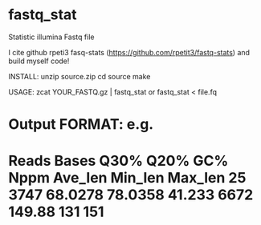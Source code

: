 # fastq_stat
Statistic illumina Fastq file

I cite github rpeti3 fasq-stats (https://github.com/rpetit3/fastq-stats) and build myself code!

INSTALL:
unzip source.zip
cd source
make

USAGE:
zcat YOUR_FASTQ.gz | fastq_stat
or
fastq_stat < file.fq

Output FORMAT:
e.g.
=========================================================
Reads	Bases	Q30%	Q20%	GC%	Nppm	Ave_len	Min_len	Max_len
25	3747	68.0278	78.0358	41.233	6672	149.88	131	151
=========================================================
